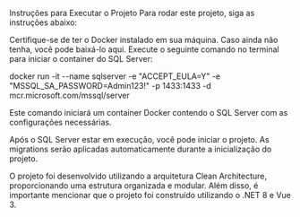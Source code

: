 Instruções para Executar o Projeto
Para rodar este projeto, siga as instruções abaixo:

Certifique-se de ter o Docker instalado em sua máquina. Caso ainda não tenha, você pode baixá-lo aqui.
Execute o seguinte comando no terminal para iniciar o container do SQL Server:

docker run -it --name sqlserver -e "ACCEPT_EULA=Y" -e "MSSQL_SA_PASSWORD=Admin123!" -p 1433:1433 -d mcr.microsoft.com/mssql/server

Este comando iniciará um container Docker contendo o SQL Server com as configurações necessárias.

Após o SQL Server estar em execução, você pode iniciar o projeto. As migrations serão aplicadas automaticamente durante a inicialização do projeto.

O projeto foi desenvolvido utilizando a arquitetura Clean Architecture, proporcionando uma estrutura organizada e modular. Além disso, é importante mencionar que o projeto foi construído utilizando o .NET 8 e Vue 3.
